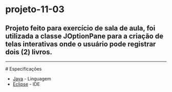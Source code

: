 # projeto-11-03

<h2>Projeto feito para exercício de sala de aula, foi utilizada a classe JOptionPane para a criação de telas interativas onde o usuário pode registrar dois (2) livros.</h2>
<hr>
# Especificações

* [Java](https://www.java.com/) - Linguagem
* [Eclipse](https://eclipseide.org) - IDE
